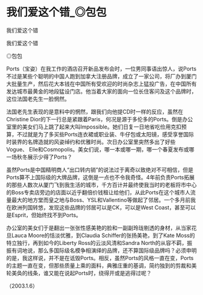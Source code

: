 # 我们爱这个错_◎包包

我们爱这个错

我们爱这个错

◎包包

Ports（宝姿）在我工作的酒店召开新品发布会时，一位男同事语出惊人，说Ports不过是某些个聪明的中国人跑到加拿大注册品牌，成立了一家公司，将厂办到厦门大批量生产，然后花大本钱在中国所有受欢迎的时尚杂志上猛投广告，在中国所有发达城市最黄金的地段猛设门店。他当着大家的面向一位长住客问及这个品牌时，这位法国老先生一脸惘然。

法国老先生表现的是意料中的惘然，跟我们向他提CD时一样的反应，虽然在Christine Dior的下一行总是紧跟着Paris，何况是源于多伦多的Ports。倒是办公室里的美女们马上跳了起来大叫Impossible。她们日复一日地省吃俭用克扣预算，不过就是为了多买些Ports连衣裙或职业装、牛仔包或太阳镜，感受享誉国际时装界的名牌造就的风姿绰约和优雅时尚。次日办公室里突然多出了好些Vogue、 Elle和Cosmopolis。美女们说，哪一本或哪一期，哪一个春夏发布或哪一场秋冬展示少得了Ports？

虽然Ports是中国精明商人“出口转内销”的说法过于离奇以致绝对不可相信，但是Ports算不上国际级的大牌品牌，这倒是一点也不令我奇怪。4年前负责Ports拓展的那些人数次从厦门飞到我生活的城市，千方百计并最终使我当时的老板将市中心的Boss专卖店旁边的店面以近乎翻倍价钱租让给他们，从此Ports在这个城市人流量最大的地方堂而皇之地与Boss、YSL和Vallentino等做起了邻居。一个多月前我在欧洲列国转悠，发现这些品牌的邻居可以是CK，可以是West Coast，甚至可以是Esprit，但始终找不到Ports。

办公室的美女们于是翻出一张张性感美艳的脸和一副副玲珑剔透的身材，从当家花旦Lauca Moore的恬淡优雅，到Claudia Schiffer的张扬美艳，到了Kate Moss的特立独行，再到如今的Liberty Ross的云淡风清和Sandra North的从容不羁，振振有词地说，那么多国际级名模争相演绎的品牌，还不算国际级品牌吗？必须申明的是，我这样说，并不是在诋毁Ports。相反，虽然Ports的风格一直在变，Ports的主题一直在变，但那些质量上乘的面料，典雅庄重的基调，简约独到的剪裁和美轮美奂的线条，谁又能在说起Ports时，绕得开或是逃得过呢？

（2003.1.6）